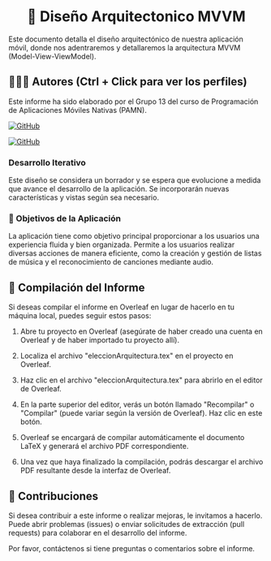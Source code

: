 <h1 align="center">📄 Diseño Arquitectonico MVVM</h1>

Este documento detalla el diseño arquitectónico de nuestra aplicación móvil, donde nos adentraremos y detallaremos la arquitectura MVVM (Model-View-ViewModel).

## 🙆👨‍💻 Autores (Ctrl + Click para ver los perfiles)
Este informe ha sido elaborado por el Grupo 13 del curso de Programación de Aplicaciones Móviles Nativas (PAMN).
  
[![GitHub](https://img.shields.io/badge/GitHub-Ana%20del%20Carmen%20Santana%20Ojeda-red?style=flat-square&logo=github)](https://github.com/AnaSantana016)

[![GitHub](https://img.shields.io/badge/GitHub-Alejandro%20David%20Arzola%20Saavedra-blue?style=flat-square&logo=github)](https://github.com/AlejandroDavidArzolaSaavedra)
  

### Desarrollo Iterativo

Este diseño se considera un borrador y se espera que evolucione a medida que avance el desarrollo de la aplicación. Se incorporarán nuevas características y vistas según sea necesario.

### 📑 Objetivos de la Aplicación

La aplicación tiene como objetivo principal proporcionar a los usuarios una experiencia fluida y bien organizada. Permite a los usuarios realizar diversas acciones de manera eficiente, como la creación y gestión de listas de música y el reconocimiento de canciones mediante audio.

## 📄 Compilación del Informe
Si deseas compilar el informe en Overleaf en lugar de hacerlo en tu máquina local, puedes seguir estos pasos:

1. Abre tu proyecto en Overleaf (asegúrate de haber creado una cuenta en Overleaf y de haber importado tu proyecto allí).

2. Localiza el archivo "eleccionArquitectura.tex" en el proyecto en Overleaf.

3. Haz clic en el archivo "eleccionArquitectura.tex" para abrirlo en el editor de Overleaf.

4. En la parte superior del editor, verás un botón llamado "Recompilar" o "Compilar" (puede variar según la versión de Overleaf). Haz clic en este botón.

5. Overleaf se encargará de compilar automáticamente el documento LaTeX y generará el archivo PDF correspondiente.

6. Una vez que haya finalizado la compilación, podrás descargar el archivo PDF resultante desde la interfaz de Overleaf.

## 🤝 Contribuciones
Si desea contribuir a este informe o realizar mejoras, le invitamos a hacerlo. Puede abrir problemas (issues) o enviar solicitudes de extracción (pull requests) para colaborar en el desarrollo del informe.

Por favor, contáctenos si tiene preguntas o comentarios sobre el informe.
